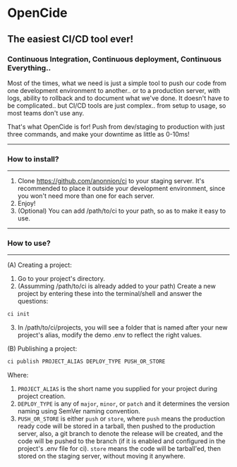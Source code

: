 # OpenCide
## The easiest CI/CD tool ever!
### Continuous Integration, Continuous deployment, Continuous Everything..
<p>Most of the times, what we need is just a simple tool to push our code from one development environment to another.. or to a production server, with logs, ability to rollback and to document what we've done. It doesn't have to be complicated.. but CI/CD tools are just complex.. from setup to usage, so most teams don't use any.</p>
<p>That's what OpenCide is for! Push from dev/staging to production with just three commands, and make your downtime as little as 0-10ms! </p>

___
### How to install?
___

1. Clone https://github.com/anonnion/ci to your staging server. It's recommended to place it outside your development environment, since you won't need more than one for each server.
2.   Enjoy!
3. (Optional) You can add /path/to/ci to your path, so as to make it easy to use.
___
### How to use?
___
(A) Creating a project:
1. Go to your project's directory.
2. (Assumming /path/to/ci is already added to your path) Create a new project by entering these into the terminal/shell and answer the questions:
```bash
ci init
```
3. In /path/to/ci/projects, you will see a folder that is named after your new project's alias, modify the demo .env to reflect the right values.

(B) Publishing a project:
```bash
ci publish PROJECT_ALIAS DEPLOY_TYPE PUSH_OR_STORE
```
Where:
1. `PROJECT_ALIAS` is the short name you supplied for your project during project creation.
2. `DEPLOY_TYPE` is any of `major`, `minor`, or `patch` and it determines the version naming using SemVer naming convention.
3. `PUSH_OR_STORE` is either `push` or `store`, where `push` means the production ready code will be stored in a tarball, then pushed to the production server, also, a git branch to denote the release will be created, and the code will be pushed to the branch (if it is enabled and configured in the project's .env file for ci). `store` means the code will be tarball'ed, then stored on the staging server, without moving it anywhere.